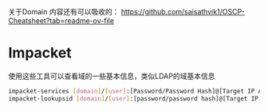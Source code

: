 关于Domain 内容还有可以吸收的： https://github.com/saisathvik1/OSCP-Cheatsheet?tab=readme-ov-file
# Impacket
使用这些工具可以查看域的一些基本信息，类似LDAP的域基本信息
```bash
impacket-services [domain]/[user]:[Password/Password Hash]@[Target IP Address] [Action] #service enumeration --> list...
impacket-lookupsid [domain]/[user]:[password/password hash]@[Target IP Address] #User enumeration on target
```